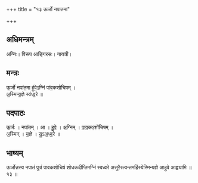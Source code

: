 +++
title = "१३ ऊर्जो नपातमा"

+++
## अधिमन्त्रम्
अग्निः। विरूप आङ्गिरसः। गायत्री।

## मन्त्रः
ऊ॒र्जो नपा॑त॒मा हु॑वे॒ऽग्निं पा॑व॒कशो॑चिषम् ।  
अ॒स्मिन्य॒ज्ञे स्व॑ध्व॒रे ॥

## पदपाठः
ऊ॒र्जः । नपा॑तम् । आ । हु॒वे॒ । अ॒ग्निम् । पा॒व॒कऽशो॑चिषम् ।  
अ॒स्मिन् । य॒ज्ञे । सु॒ऽअ॒ध्व॒रे ॥

## भाष्यम्
ऊर्जोन्नस्य नपातं पुत्रं पावकशोचिषं शोधकदीप्तिमग्निं स्वध्वरे असुरैरत्यन्तमहिंस्येस्मिन्यज्ञे आहुवे आह्वयामि ॥ १३ ॥